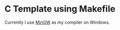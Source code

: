 # C Template using Makefile

Currently I use [MinGW](https://nuwen.net/mingw.html) as my compiler on Windows.
